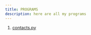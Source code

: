 ```yaml
---
title: PROGRAMS
description: here are all my programs
---
```



1. [contacts.py](/data/programs/contacts.md)  
